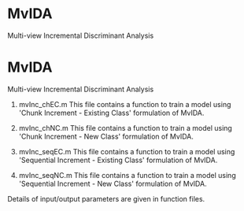 # MvIDA
Multi-view Incremental Discriminant Analysis

# MvIDA
Multi-view Incremental Discriminant Analysis

1. mvInc_chEC.m
This file contains a function to train a model using 'Chunk Increment - Existing Class' formulation of MvIDA.

2. mvInc_chNC.m
This file contains a function to train a model using 'Chunk Increment - New Class' formulation of MvIDA.

3. mvInc_seqEC.m
This file contains a function to train a model using 'Sequential Increment - Existing Class' formulation of MvIDA.

4. mvInc_seqNC.m
This file contains a function to train a model using 'Sequential Increment - New Class' formulation of MvIDA.

Details of input/output parameters are given in function files.
